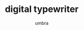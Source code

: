---
title: digital typewriter
author: umbra
description: A hybrid e-ink and OLED digital typewriter powered by ESP32
created_at: "2025-07-10"
---